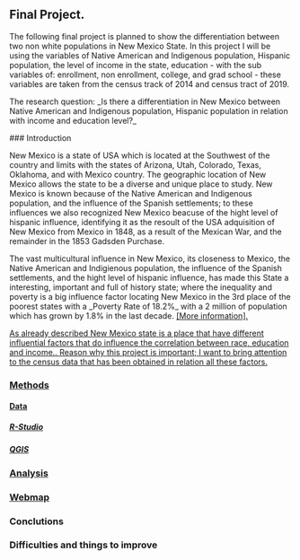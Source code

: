 ## Final Project.
<p> The following final project is planned to show the differentiation between two non white populations in New Mexico State. In this project I will be using the variables of Native American and Indigenous population, Hispanic population, the level of income in the state, education - with the sub variables of: enrollment, non enrollment, college, and grad school - these variables are taken from the census track of 2014 and census tract of 2019.</p>
<p> The research question: _Is there a differentiation in New Mexico between Native American and Indigenous population, Hispanic population in relation with income and education level?_ </p> 
 ### Introduction 
 <p> New Mexico is a state of USA which is located at the Southwest of the country and limits with the states of Arizona, Utah, Colorado, Texas, Oklahoma, and with Mexico country. The geographic location of New Mexico allows the state to be a diverse and unique place to study. New Mexico is known because of the Native American and Indigenous population, and the influence of the Spanish settlements; to these influences we also recognized New Mexico beacuse of the hight level of hispanic influence, identifying it as the resoult of the USA adquisition of New Mexico from Mexico in 1848, as a result of the Mexican War, and the remainder in the 1853 Gadsden Purchase.</p>
 <p> The vast multicultural influence in New Mexico, its closeness to Mexico, the Native American and Indigienous population, the influence of the Spanish settlements, and the hight level of hispanic influence, has made this State a interesting, important and full of history state; where the inequality and poverty is a big influence factor locating New Mexico in the 3rd place of the poorest states with a _Poverty Rate of 18.2%_  with a 2 million of population which has grown by 1.8%  in the last decade. <a href="https://www.safety.com/the-poorest-states-in-america/">[More information]. </p>
 <p> As already described New Mexico state is a place that have different influential factors that do influence the correlation between race, education and income.. Reason why this project is important; I want to bring attention to the census data that has been obtained in relation all these factors. </p>
 
 ### Methods 
#### Data 
##### R-Studio 
##### QGIS 
 ### Analysis 
 ### [Webmap]() 
 ### Conclutions 
 ### Difficulties and things to improve 
